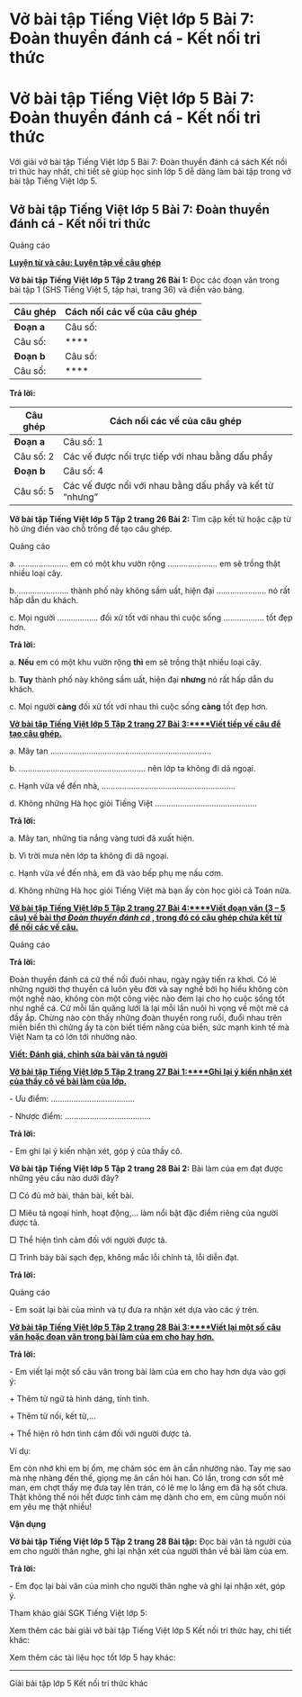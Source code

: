 # Vở bài tập Tiếng Việt lớp 5 Bài 7: Đoàn thuyền đánh cá - Kết nối tri thức

# Vở bài tập Tiếng Việt lớp 5 Bài 7: Đoàn thuyền đánh cá - Kết nối tri thức

Với giải vở bài tập Tiếng Việt lớp 5 Bài 7: Đoàn thuyền đánh cá sách Kết nối tri thức hay nhất, chi tiết sẽ giúp học sinh lớp 5 dễ dàng làm bài tập trong vở bài tập Tiếng Việt lớp 5.

## Vở bài tập Tiếng Việt lớp 5 Bài 7: Đoàn thuyền đánh cá - Kết nối tri thức

Quảng cáo

[**Luyện từ và câu: Luyện tập về câu ghép**](https://vietjack.com/vbt-tieng-viet-5-kn/luyen-tu-va-cau-luyen-tap-ve-cau-ghep.jsp)

**Vở bài tập Tiếng Việt lớp 5 Tập 2 trang 26 Bài 1:** Đọc các đoạn văn trong bài tập 1 (SHS Tiếng Việt 5, tập hai, trang 36) và điền vào bảng.

**Câu ghép** |  **Cách nối các vế của câu ghép**  
---|---  
**Đoạn a** |  Câu số: |  ****  
Câu số: |  ****  
**Đoạn b** |  Câu số: |  ****  
Câu số: |  ****  
  
**Trả lời:**

**Câu ghép** |  **Cách nối các vế của câu ghép**  
---|---  
**Đoạn a** |  Câu số: 1 |  Các vế được nối với nhau bằng dấu phẩy và kết từ “nhưng”  
Câu số: 2 |  Các vế được nối trực tiếp với nhau bằng dấu phẩy  
**Đoạn b** |  Câu số: 4 |  Các vế được nối trực tiếp với nhau bằng dấu phẩy  
Câu số: 5 |  Các vế được nối với nhau bằng dấu phẩy và kết từ “nhưng”  
  
**Vở bài tập Tiếng Việt lớp 5 Tập 2 trang 26 Bài 2:** Tìm cặp kết từ hoặc cặp từ hô ứng điền vào chỗ trống để tạo câu ghép.

Quảng cáo

a. …………………. em có một khu vườn rộng …………………. em sẽ trồng thật nhiều loại cây.

b. …………………. thành phố này không sầm uất, hiện đại …………………. nó rất hấp dẫn du khách.

c. Mọi người ……………… đối xử tốt với nhau thì cuộc sống ……………… tốt đẹp hơn.

**Trả lời:**

a. **Nếu** em có một khu vườn rộng **thì** em sẽ trồng thật nhiều loại cây.

b. **Tuy** thành phố này không sầm uất, hiện đại **nhưng** nó rất hấp dẫn du khách.

c. Mọi người **càng** đối xử tốt với nhau thì cuộc sống **càng** tốt đẹp hơn.

[**Vở bài tập Tiếng Việt lớp 5 Tập 2 trang 27 Bài 3:****Viết tiếp vế câu để tạo câu ghép.**](https://vietjack.com/vbt-tieng-viet-5-kn/viet-tiep-ve-cau-de-tao-cau-ghep-1-vm.jsp)

a. Mây tan ....................................................................... 

b. ........................................................ nên lớp ta không đi dã ngoại.

c. Hạnh vừa về đến nhà, ........................................................... 

d. Không những Hà học giỏi Tiếng Việt ............................................. 

**Trả lời:**

a. Mây tan, những tia nắng vàng tươi đã xuất hiện.

b. Vì trời mưa nên lớp ta không đi dã ngoại.

c. Hạnh vừa về đến nhà, em đã vào bếp phụ mẹ nấu cơm.

d. Không những Hà học giỏi Tiếng Việt mà bạn ấy còn học giỏi cả Toán nữa.

[**Vở bài tập Tiếng Việt lớp 5 Tập 2 trang 27 Bài 4:****Viết đoạn văn (3 – 5 câu) về bài thơ _Đoàn thuyền đánh cá_ , trong đó có câu ghép chứa kết từ để nối các vế câu.**](https://vietjack.com/vbt-tieng-viet-5-kn/viet-doan-van-ve-bai-tho-doan-thuyen-danh-ca-trong-do-co-vm.jsp)

Quảng cáo

**Trả lời:**

Đoàn thuyền đánh cá cứ thế nối đuôi nhau, ngày ngày tiến ra khơi. Có lẽ những người thợ thuyền cá luôn yêu đời và say nghề bởi họ hiểu không còn một nghề nào, không còn một công việc nào đem lại cho họ cuộc sống tốt như nghề cá. Cứ mỗi lần quăng lưới là lại mỗi lần nuôi hi vọng về một mẻ cá đầy ắp. Chừng nào còn thấy những đoàn thuyền rong ruổi, đuổi nhau trên miền biển thì chừng ấy ta còn biết tiềm năng của biển, sức mạnh kinh tế mà Việt Nam ta có lớn tới nhường nào.

[**Viết: Đánh giá, chỉnh sửa bài văn tả người**](https://vietjack.com/vbt-tieng-viet-5-kn/viet-danh-gia-chinh-sua-bai-van-ta-nguoi.jsp)

[**Vở bài tập Tiếng Việt lớp 5 Tập 2 trang 27 Bài 1:****Ghi lại ý kiến nhận xét của thầy cô về bài làm của lớp.**](https://vietjack.com/vbt-tieng-viet-5-kn/ghi-lai-y-kien-nhan-xet-cua-thay-co-ve-bai-lam-cua-lop-vm.jsp)

\- Ưu điểm: .....................................

\- Nhược điểm: ......................................

**Trả lời:**

\- Em ghi lại ý kiến nhận xét, góp ý của thầy cô.

**Vở bài tập Tiếng Việt lớp 5 Tập 2 trang 28 Bài 2:** Bài làm của em đạt được những yêu cầu nào dưới đây?

□ Có đủ mở bài, thân bài, kết bài.

□ Miêu tả ngoại hình, hoạt động,… làm nổi bật đặc điểm riêng của người được tả.

□ Thể hiện tình cảm đối với người được tả.

□ Trình bày bài sạch đẹp, không mắc lỗi chính tả, lỗi diễn đạt.

**Trả lời:**

Quảng cáo

\- Em soát lại bài của mình và tự đưa ra nhận xét dựa vào các ý trên.

[**Vở bài tập Tiếng Việt lớp 5 Tập 2 trang 28 Bài 3:****Viết lại một số câu văn hoặc đoạn văn trong bài làm của em cho hay hơn.**](https://vietjack.com/vbt-tieng-viet-5-kn/viet-lai-mot-so-cau-van-hoac-doan-van-trong-bai-lam-cua-em-vm.jsp)

**Trả lời:**

\- Em viết lại một số câu văn trong bài làm của em cho hay hơn dựa vào gợi ý:

\+ Thêm từ ngữ tả hình dáng, tính tình.

\+ Thêm từ nối, kết từ,…

\+ Thể hiện rõ hơn tình cảm đối với người được tả.

Ví dụ:

Em còn nhớ khi em bị ốm, mẹ chăm sóc em ân cần nhường nào. Tay mẹ sao mà nhẹ nhàng đến thế, giọng mẹ ân cần hỏi han. Có lần, trong cơn sốt mê man, em chợt thấy mẹ đưa tay lên trán, có lẽ mẹ lo lắng em đã hạ sốt chưa. Thật không thể nói hết được tình cảm mẹ dành cho em, em cũng muốn nói em yêu mẹ thật nhiều!

**Vận dụng**

**Vở bài tập Tiếng Việt lớp 5 Tập 2 trang 28 Bài tập:** Đọc bài văn tả người của em cho người thân nghe, ghi lại nhận xét của người thân về bài làm của em.

**Trả lời:**

\- Em đọc lại bài văn của mình cho người thân nghe và ghi lại nhận xét, góp ý.

Tham khảo giải SGK Tiếng Việt lớp 5:

Xem thêm các bài giải vở bài tập Tiếng Việt lớp 5 Kết nối tri thức hay, chi tiết khác:

Xem thêm các tài liệu học tốt lớp 5 hay khác:

* * *

Giải bài tập lớp 5 Kết nối tri thức khác
